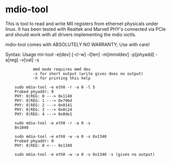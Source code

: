 # mdio-tool

This is tool to read and write MII registers from ethernet physicals under linux.
It has been tested with Realtek and Marvell PHY's connected via PCIe and should work
with all drivers implementing the mdio ioctls.

mdio-tool comes with ABSOLUTELY NO WARRANTY; Use with care!

Syntax:
Usage mii-tool -e[dev] [-r/-w] -l[len] -m[mmddev] -p[phyadd] -a[reg] -v[val] -s

    			mmd mode requires mmd dev
    			-s for short output (write gives does no output)
                -h for printing this help

    	sudo mdio-tool -e eth0 -r -a 0 -l 5
    	Probed phyaddr: 0
    	PHY: 0|REG: 0 ---> 0x1140
    	PHY: 0|REG: 1 ---> 0x796d
    	PHY: 0|REG: 2 ---> 0x0141
    	PHY: 0|REG: 3 ---> 0x0c24
    	PHY: 0|REG: 4 ---> 0x0de1

    	sudo mdio-tool -e eth0 -r -a 0 -s
    	0x1040

    	sudo mdio-tool -e eth0 -w -a 0 -v 0x1340
    	Probed phyaddr: 0
    	PHY: 0|REG: 0 <--- 0x1340

    	sudo mdio-tool -e eth0 -w -a 0 -v 0x1340 -s (gives no output)

